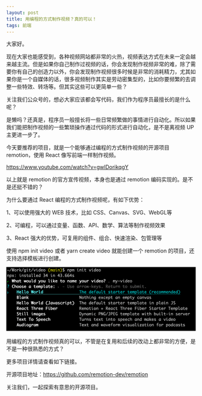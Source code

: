 ```yaml
---
layout: post
title: 用编程的方式制作视频？真的可以！
tags: 前端
---
```


大家好。

现在大家也能感受到，各种视频网站都非常的火热，视频表达方式在未来一定会越来越主流。但是如果你自己制作过视频的话，你会发现制作视频非常的难，除了需要你有自己的创造力以外，你会发现制作视频很多时候是非常的消耗精力，尤其如果你是一个自媒体的话，很多视频制作其实是劳动密集型的，比如你要频繁的去调整一些特效、转场等。但其实这些可以更简单一些？

关注我们公众号的，想必大家应该都会写代码，我们作为程序员最擅长的是什么呢？

是懒吗？还真是，程序员一般擅长将一些日常频繁做的事情进行自动化。所以如果我们能把制作视频的一些繁琐操作通过代码的形式进行自动化，是不是离视频 UP 主更进一步了。

今天要推荐的项目，就是一个能够通过编程的方式制作视频的开源项目 remotion，使用 React 像写前端一样制作视频。

https://www.youtube.com/watch?v=gwlDorikqgY

以上就是 remotion 的官方宣传视频，本身也是通过 remotion 编码实现的。是不是还挺不错的？

为什么要通过 React 编程的方式制作视频呢，有如下优势：

1、可以使用强大的 WEB 技术，比如 CSS、Canvas、SVG、WebGL等

2、可编程，可以通过变量、函数、API、数学、算法等制作视频效果

3、React 强大的优势，可复用的组件、组合、快速渲染、包管理等

使用 npm init video 或者 yarn create video 就能创建一个 remotion 的项目，还支持选择模板进行创建。

![image-20220103234140235](https://raw.githubusercontent.com/ZhuPeng/pic/master/images/compress_image-20220103234140235.png)

用编程的方式制作视频真的可以，不管是在复用和后续的改动上都非常的方便，是不是一种很熟悉的方式？

更多项目详情请查看如下链接。

开源项目地址：https://github.com/remotion-dev/remotion

关注我们，一起探索有意思的开源项目。
